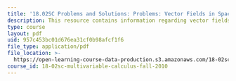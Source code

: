 ```yaml
---
title: '18.02SC Problems and Solutions: Problems: Vector Fields in Space'
description: This resource contains information regarding vector fields in space.
type: course
layout: pdf
uid: 957c453bc01d676ea31cf0b98afcf1f6
file_type: application/pdf
file_location: >-
  https://open-learning-course-data-production.s3.amazonaws.com/18-02sc-multivariable-calculus-fall-2010/957c453bc01d676ea31cf0b98afcf1f6_MIT18_02SC_pb_79_comb.pdf
course_id: 18-02sc-multivariable-calculus-fall-2010
---
```

